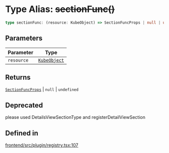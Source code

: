 # Type Alias: ~~sectionFunc()~~

```ts
type sectionFunc: (resource: KubeObject) => SectionFuncProps | null | undefined;
```

## Parameters

| Parameter | Type |
| ------ | ------ |
| `resource` | [`KubeObject`](../../../lib/k8s/KubeObject/classes/KubeObject.md) |

## Returns

[`SectionFuncProps`](../interfaces/SectionFuncProps.md) \| `null` \| `undefined`

## Deprecated

please used DetailsViewSectionType and registerDetailViewSection

## Defined in

[frontend/src/plugin/registry.tsx:107](https://github.com/headlamp-k8s/headlamp/blob/2481a1c9f2b4a69a9320466e7a455215b14b97b0/frontend/src/plugin/registry.tsx#L107)
